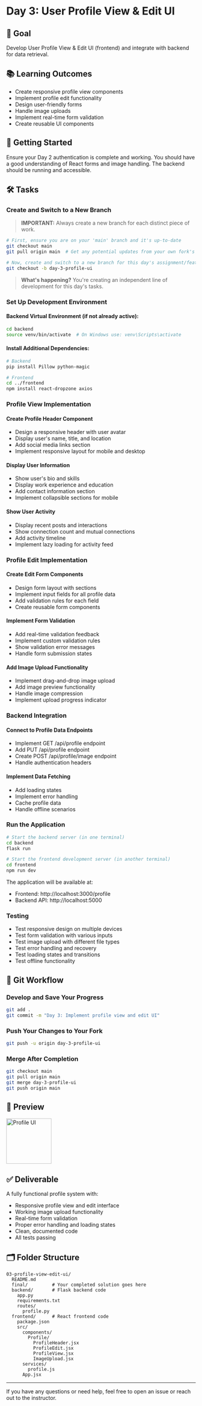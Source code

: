 # Day 3: User Profile View & Edit UI

## 🎯 Goal

Develop User Profile View & Edit UI (frontend) and integrate with backend for data retrieval.

## 📚 Learning Outcomes

- Create responsive profile view components
- Implement profile edit functionality
- Design user-friendly forms
- Handle image uploads
- Implement real-time form validation
- Create reusable UI components

## 🚀 Getting Started

Ensure your Day 2 authentication is complete and working. You should have a good understanding of React forms and image handling. The backend should be running and accessible.

## 🛠️ Tasks

### Create and Switch to a New Branch

> **IMPORTANT:** Always create a new branch for each distinct piece of work.

```bash
# First, ensure you are on your 'main' branch and it's up-to-date
git checkout main
git pull origin main  # Get any potential updates from your own fork's main

# Now, create and switch to a new branch for this day's assignment/feature
git checkout -b day-3-profile-ui
```

> **What's happening?** You're creating an independent line of development for this day's tasks.

### Set Up Development Environment

#### Backend Virtual Environment (if not already active):

```bash
cd backend
source venv/bin/activate  # On Windows use: venv\Scripts\activate
```

#### Install Additional Dependencies:

```bash
# Backend
pip install Pillow python-magic

# Frontend
cd ../frontend
npm install react-dropzone axios
```

### Profile View Implementation

#### Create Profile Header Component

- Design a responsive header with user avatar
- Display user's name, title, and location
- Add social media links section
- Implement responsive layout for mobile and desktop

#### Display User Information

- Show user's bio and skills
- Display work experience and education
- Add contact information section
- Implement collapsible sections for mobile

#### Show User Activity

- Display recent posts and interactions
- Show connection count and mutual connections
- Add activity timeline
- Implement lazy loading for activity feed

### Profile Edit Implementation

#### Create Edit Form Components

- Design form layout with sections
- Implement input fields for all profile data
- Add validation rules for each field
- Create reusable form components

#### Implement Form Validation

- Add real-time validation feedback
- Implement custom validation rules
- Show validation error messages
- Handle form submission states

#### Add Image Upload Functionality

- Implement drag-and-drop image upload
- Add image preview functionality
- Handle image compression
- Implement upload progress indicator

### Backend Integration

#### Connect to Profile Data Endpoints

- Implement GET /api/profile endpoint
- Add PUT /api/profile endpoint
- Create POST /api/profile/image endpoint
- Handle authentication headers

#### Implement Data Fetching

- Add loading states
- Implement error handling
- Cache profile data
- Handle offline scenarios

### Run the Application

```bash
# Start the backend server (in one terminal)
cd backend
flask run

# Start the frontend development server (in another terminal)
cd frontend
npm run dev
```

The application will be available at:

- Frontend: http://localhost:3000/profile
- Backend API: http://localhost:5000

### Testing

- Test responsive design on multiple devices
- Test form validation with various inputs
- Test image upload with different file types
- Test error handling and recovery
- Test loading states and transitions
- Test offline functionality

## 🔄 Git Workflow

### Develop and Save Your Progress

```bash
git add .
git commit -m "Day 3: Implement profile view and edit UI"
```

### Push Your Changes to Your Fork

```bash
git push -u origin day-3-profile-ui
```

### Merge After Completion

```bash
git checkout main
git pull origin main
git merge day-3-profile-ui
git push origin main
```

## 📸 Preview

<img src="profile-ui.png" alt="Profile UI" width="120"/>

## ✅ Deliverable

A fully functional profile system with:

- Responsive profile view and edit interface
- Working image upload functionality
- Real-time form validation
- Proper error handling and loading states
- Clean, documented code
- All tests passing

## 🗂️ Folder Structure

```
03-profile-view-edit-ui/
  README.md
  final/         # Your completed solution goes here
  backend/       # Flask backend code
    app.py
    requirements.txt
    routes/
      profile.py
  frontend/      # React frontend code
    package.json
    src/
      components/
        Profile/
          ProfileHeader.jsx
          ProfileEdit.jsx
          ProfileView.jsx
          ImageUpload.jsx
      services/
        profile.js
      App.jsx
```

---

If you have any questions or need help, feel free to open an issue or reach out to the instructor.
